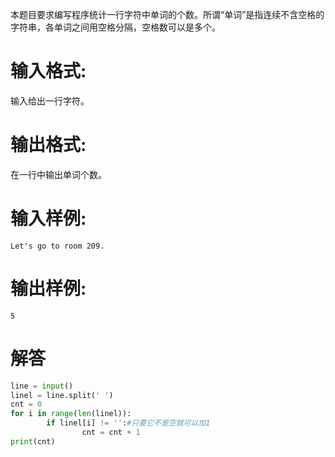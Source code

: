 本题目要求编写程序统计一行字符中单词的个数。所谓“单词”是指连续不含空格的字符串，各单词之间用空格分隔，空格数可以是多个。
# 输入格式:
输入给出一行字符。
# 输出格式:
在一行中输出单词个数。
# 输入样例:
`Let's go to room 209.`
# 输出样例:
`5`
# 解答
```python
line = input()
linel = line.split(' ')
cnt = 0
for i in range(len(linel)):
        if linel[i] != '':#只要它不是空就可以加1
                cnt = cnt + 1
print(cnt)

```
